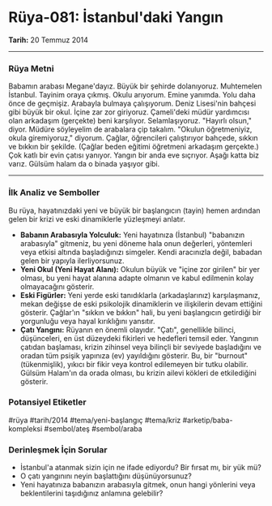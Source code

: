 # Rüya-081: İstanbul'daki Yangın
**Tarih:** 20 Temmuz 2014

---
### Rüya Metni

Babamın arabası Megane'dayız. Büyük bir şehirde dolanıyoruz. Muhtemelen İstanbul. Tayinim oraya çıkmış. Okulu arıyorum. Emine yanımda. Yolu daha önce de geçmişiz. Arabayla bulmaya çalışıyorum. Deniz Lisesi'nin bahçesi gibi büyük bir okul. İçine zar zor giriyoruz. Çameli'deki müdür yardımcısı olan arkadaşım (gerçekte) beni karşılıyor. Selamlaşıyoruz. "Hayırlı olsun," diyor. Müdüre söyleyelim de arabalara çip takalım. "Okulun öğretmeniyiz, okula giremiyoruz," diyorum. Çağlar, öğrencileri çalıştırıyor bahçede, sıkkın ve bıkkın bir şekilde. (Çağlar beden eğitimi öğretmeni arkadaşım gerçekte.) Çok katlı bir evin çatısı yanıyor. Yangın bir anda eve sıçrıyor. Aşağı katta biz varız. Gülsüm halam da o binada yaşıyor gibi.

---
### İlk Analiz ve Semboller

Bu rüya, hayatınızdaki yeni ve büyük bir başlangıcın (tayin) hemen ardından gelen bir krizi ve eski dinamiklerle yüzleşmeyi anlatır.

* **Babanın Arabasıyla Yolculuk:** Yeni hayatınıza (İstanbul) "babanızın arabasıyla" gitmeniz, bu yeni döneme hala onun değerleri, yöntemleri veya etkisi altında başladığınızı simgeler. Kendi aracınızla değil, babadan gelen bir yapıyla ilerliyorsunuz.
* **Yeni Okul (Yeni Hayat Alanı):** Okulun büyük ve "içine zor girilen" bir yer olması, bu yeni hayat alanına adapte olmanın ve kabul edilmenin kolay olmayacağını gösterir.
* **Eski Figürler:** Yeni yerde eski tanıdıklarla (arkadaşlarınız) karşılaşmanız, mekan değişse de eski psikolojik dinamiklerin ve ilişkilerin devam ettiğini gösterir. Çağlar'ın "sıkkın ve bıkkın" hali, bu yeni başlangıcın getirdiği bir yorgunluğu veya hayal kırıklığını yansıtır.
* **Çatı Yangını:** Rüyanın en önemli olayıdır. "Çatı", genellikle bilinci, düşünceleri, en üst düzeydeki fikirleri ve hedefleri temsil eder. Yangının çatıdan başlaması, krizin zihinsel veya bilinçli bir seviyede başladığını ve oradan tüm psişik yapınıza (ev) yayıldığını gösterir. Bu, bir "burnout" (tükenmişlik), yıkıcı bir fikir veya kontrol edilemeyen bir tutku olabilir. Gülsüm Halam'ın da orada olması, bu krizin ailevi kökleri de etkilediğini gösterir.

### Potansiyel Etiketler
#rüya #tarih/2014 #tema/yeni-başlangıç #tema/kriz #arketip/baba-kompleksi #sembol/ateş #sembol/araba

### Derinleşmek İçin Sorular
* İstanbul'a atanmak sizin için ne ifade ediyordu? Bir fırsat mı, bir yük mü?
* O çatı yangınını neyin başlattığını düşünüyorsunuz?
* Yeni hayatınıza babanızın arabasıyla gitmek, onun hangi yönlerini veya beklentilerini taşıdığınız anlamına gelebilir?